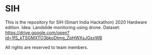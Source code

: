 # SIH
This is the repository for SIH (Smart India Hackathon) 2020 Hardware edition.
Idea: Landslide monitoring using drone.
Dataset: https://drive.google.com/open?id=1fS_kTSGMXTO3bkoDtmg_ZpHWXsJGsxWB

All rights are reserved to team members.

